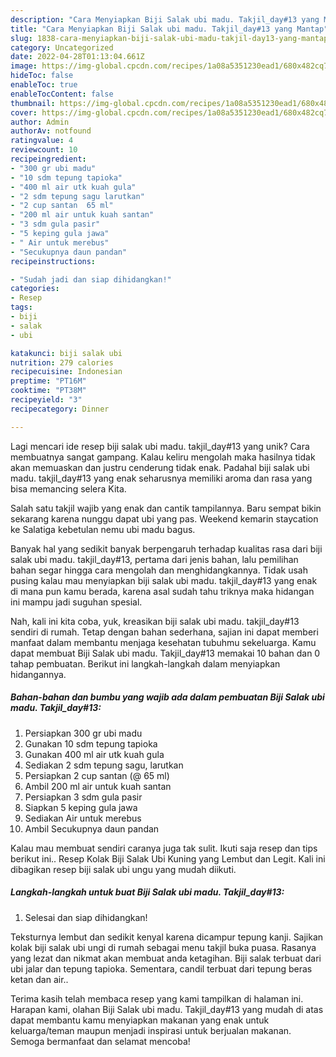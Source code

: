 ```yaml
---
description: "Cara Menyiapkan Biji Salak ubi madu. Takjil_day#13 yang Mantap"
title: "Cara Menyiapkan Biji Salak ubi madu. Takjil_day#13 yang Mantap"
slug: 1838-cara-menyiapkan-biji-salak-ubi-madu-takjil-day13-yang-mantap
category: Uncategorized
date: 2022-04-28T01:13:04.661Z
image: https://img-global.cpcdn.com/recipes/1a08a5351230ead1/680x482cq70/biji-salak-ubi-madu-takjil_day13-foto-resep-utama.jpg
hideToc: false
enableToc: true
enableTocContent: false
thumbnail: https://img-global.cpcdn.com/recipes/1a08a5351230ead1/680x482cq70/biji-salak-ubi-madu-takjil_day13-foto-resep-utama.jpg
cover: https://img-global.cpcdn.com/recipes/1a08a5351230ead1/680x482cq70/biji-salak-ubi-madu-takjil_day13-foto-resep-utama.jpg
author: Admin
authorAv: notfound
ratingvalue: 4
reviewcount: 10
recipeingredient:
- "300 gr ubi madu"
- "10 sdm tepung tapioka"
- "400 ml air utk kuah gula"
- "2 sdm tepung sagu larutkan"
- "2 cup santan  65 ml"
- "200 ml air untuk kuah santan"
- "3 sdm gula pasir"
- "5 keping gula jawa"
- " Air untuk merebus"
- "Secukupnya daun pandan"
recipeinstructions:

- "Sudah jadi dan siap dihidangkan!"
categories:
- Resep
tags:
- biji
- salak
- ubi

katakunci: biji salak ubi 
nutrition: 279 calories
recipecuisine: Indonesian
preptime: "PT16M"
cooktime: "PT38M"
recipeyield: "3"
recipecategory: Dinner

---
```





Lagi mencari ide resep biji salak ubi madu. takjil_day#13 yang unik? Cara membuatnya sangat gampang. Kalau keliru mengolah maka hasilnya tidak akan memuaskan dan justru cenderung tidak enak. Padahal biji salak ubi madu. takjil_day#13 yang enak seharusnya memiliki aroma dan rasa yang bisa memancing selera Kita.





Salah satu takjil wajib yang enak dan cantik tampilannya. Baru sempat bikin sekarang karena nunggu dapat ubi yang pas. Weekend kemarin staycation ke Salatiga kebetulan nemu ubi madu bagus.

Banyak hal yang sedikit banyak berpengaruh terhadap kualitas rasa dari biji salak ubi madu. takjil_day#13, pertama dari jenis bahan, lalu pemilihan bahan segar hingga cara mengolah dan menghidangkannya. Tidak usah pusing kalau mau menyiapkan biji salak ubi madu. takjil_day#13 yang enak di mana pun kamu berada, karena asal sudah tahu triknya maka hidangan ini mampu jadi suguhan spesial.






Nah, kali ini kita coba, yuk, kreasikan biji salak ubi madu. takjil_day#13 sendiri di rumah. Tetap dengan bahan sederhana, sajian ini dapat memberi manfaat dalam membantu menjaga kesehatan tubuhmu sekeluarga. Kamu dapat membuat Biji Salak ubi madu. Takjil_day#13 memakai 10 bahan dan 0 tahap pembuatan. Berikut ini langkah-langkah dalam menyiapkan hidangannya.

<!--inarticleads1-->

##### Bahan-bahan dan bumbu yang wajib ada dalam pembuatan Biji Salak ubi madu. Takjil_day#13:

1. Persiapkan 300 gr ubi madu
1. Gunakan 10 sdm tepung tapioka
1. Gunakan 400 ml air utk kuah gula
1. Sediakan 2 sdm tepung sagu, larutkan
1. Persiapkan 2 cup santan (@ 65 ml)
1. Ambil 200 ml air untuk kuah santan
1. Persiapkan 3 sdm gula pasir
1. Siapkan 5 keping gula jawa
1. Sediakan  Air untuk merebus
1. Ambil Secukupnya daun pandan


Kalau mau membuat sendiri caranya juga tak sulit. Ikuti saja resep dan tips berikut ini.. Resep Kolak Biji Salak Ubi Kuning yang Lembut dan Legit. Kali ini dibagikan resep biji salak ubi ungu yang mudah diikuti. 

<!--inarticleads2-->

##### Langkah-langkah untuk buat Biji Salak ubi madu. Takjil_day#13:


1. Selesai dan siap dihidangkan!

Teksturnya lembut dan sedikit kenyal karena dicampur tepung kanji. Sajikan kolak biji salak ubi ungi di rumah sebagai menu takjil buka puasa. Rasanya yang lezat dan nikmat akan membuat anda ketagihan. Biji salak terbuat dari ubi jalar dan tepung tapioka. Sementara, candil terbuat dari tepung beras ketan dan air.. 

Terima kasih telah membaca resep yang kami tampilkan di halaman ini. Harapan kami, olahan Biji Salak ubi madu. Takjil_day#13 yang mudah di atas dapat membantu kamu menyiapkan makanan yang enak untuk keluarga/teman maupun menjadi inspirasi untuk berjualan makanan. Semoga bermanfaat dan selamat mencoba!
